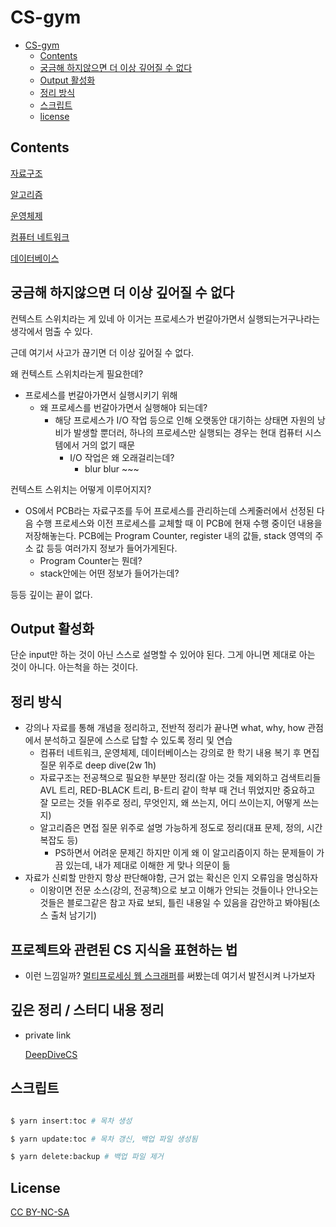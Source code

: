 # CS-gym

<!--ts-->

- [CS-gym](#cs-gym)
  - [Contents](#contents)
  - [궁금해 하지않으면 더 이상 깊어질 수 없다](#궁금해-하지않으면-더-이상-깊어질-수-없다)
  - [Output 활성화](#output-활성화)
  - [정리 방식](#정리-방식)
  - [스크립트](#스크립트)
  - [license](#license)

<!-- Created by https://github.com/ekalinin/github-markdown-toc -->
<!-- Added by: sungminyou, at: 2022년 6월 13일 월요일 14시 06분 36초 KST -->

<!--te-->

## Contents

[자료구조](./Data%20Structure/)

[알고리즘](./Algorithm/)

[운영체제](./Operating%20System/)

[컴퓨터 네트워크](./Computer%20Network/)

[데이터베이스](./Database/)

## 궁금해 하지않으면 더 이상 깊어질 수 없다

컨텍스트 스위치라는 게 있네 아 이거는 프로세스가 번갈아가면서 실행되는거구나라는 생각에서 멈출 수 있다.

근데 여기서 사고가 끊기면 더 이상 깊어질 수 없다.

왜 컨텍스트 스위치라는게 필요한데?

- 프로세스를 번갈아가면서 실행시키기 위해
  - 왜 프로세스를 번갈아가면서 실행해야 되는데?
    - 해당 프로세스가 I/O 작업 등으로 인해 오랫동안 대기하는 상태면 자원의 낭비가 발생할 뿐더러, 하나의 프로세스만 실행되는 경우는 현대 컴퓨터 시스템에서 거의 없기 때문
      - I/O 작업은 왜 오래걸리는데?
        - blur blur ~~~

컨텍스트 스위치는 어떻게 이루어지지?

- OS에서 PCB라는 자료구조를 두어 프로세스를 관리하는데 스케줄러에서 선정된 다음 수행 프로세스와 이전 프로세스를 교체할 때 이 PCB에 현재 수행 중이던 내용을 저장해놓는다.
  PCB에는 Program Counter, register 내의 값들, stack 영역의 주소 값 등등 여러가지 정보가 들어가게된다.
  - Program Counter는 뭔데?
  - stack안에는 어떤 정보가 들어가는데?

등등 깊이는 끝이 없다.

## Output 활성화

단순 input만 하는 것이 아닌 스스로 설명할 수 있어야 된다. 그게 아니면 제대로 아는 것이 아니다. 아는척을 하는 것이다.

## 정리 방식

- 강의나 자료를 통해 개념을 정리하고, 전반적 정리가 끝나면 what, why, how 관점에서 분석하고 질문에 스스로 답할 수 있도록 정리 및 연습
  - 컴퓨터 네트워크, 운영체제, 데이터베이스는 강의로 한 학기 내용 복기 후 면집 질문 위주로 deep dive(2w 1h)
  - 자료구조는 전공책으로 필요한 부분만 정리(잘 아는 것들 제외하고 검색트리들 AVL 트리, RED-BLACK 트리, B-트리 같이 학부 때 건너 뛰었지만 중요하고 잘 모르는 것들 위주로 정리, 무엇인지, 왜 쓰는지, 어디 쓰이는지, 어떻게 쓰는지)
  - 알고리즘은 면접 질문 위주로 설명 가능하게 정도로 정리(대표 문제, 정의, 시간복잡도 등)
    - PS하면서 어려운 문제긴 하지만 이게 왜 이 알고리즘이지 하는 문제들이 가끔 있는데, 내가 제대로 이해한 게 맞나 의문이 듦
- 자료가 신뢰할 만한지 항상 판단해야함, 근거 없는 확신은 인지 오류임을 명심하자
  - 이왕이면 전문 소스(강의, 전공책)으로 보고 이해가 안되는 것들이나 안나오는 것들은 블로그같은 참고 자료 보되, 틀린 내용일 수 있음을 감안하고 봐야됨(소스 출처 남기기)
  
## 프로젝트와 관련된 CS 지식을 표현하는 법

+ 이런 느낌일까? [멀티프로세싱 웹 스크래퍼](https://yousungmin.notion.site/with-python-parallel-programming-6938cc013b734022bf8c48a60267d627)를 써봤는데 여기서 발전시켜 나가보자

## 깊은 정리 / 스터디 내용 정리

+ private link

  [DeepDiveCS](https://github.com/Sparta-Gym/DeepDiveCS)

## 스크립트

```bash

$ yarn insert:toc # 목차 생성

$ yarn update:toc # 목차 갱신, 백업 파일 생성됨

$ yarn delete:backup # 백업 파일 제거

```

## License

[CC BY-NC-SA](https://creativecommons.org/licenses/by-nc-sa/4.0/deed.ko)
